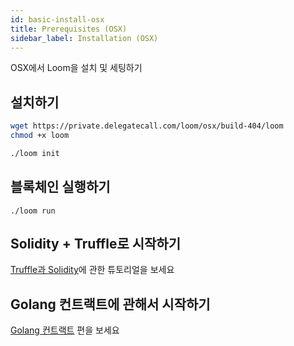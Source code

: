 ```yaml
---
id: basic-install-osx
title: Prerequisites (OSX)
sidebar_label: Installation (OSX)
---
```

OSX에서 Loom을 설치 및 세팅하기


## 설치하기

```bash
wget https://private.delegatecall.com/loom/osx/build-404/loom
chmod +x loom

./loom init
```

## 블록체인 실행하기
```
./loom run
```


## Solidity + Truffle로 시작하기

[Truffle과 Solidity](truffle-deploy.html)에 관한 튜토리얼을 보세요


## Golang 컨트랙트에 관해서 시작하기

[Golang 컨트랙트](prereqs.html) 편을 보세요
